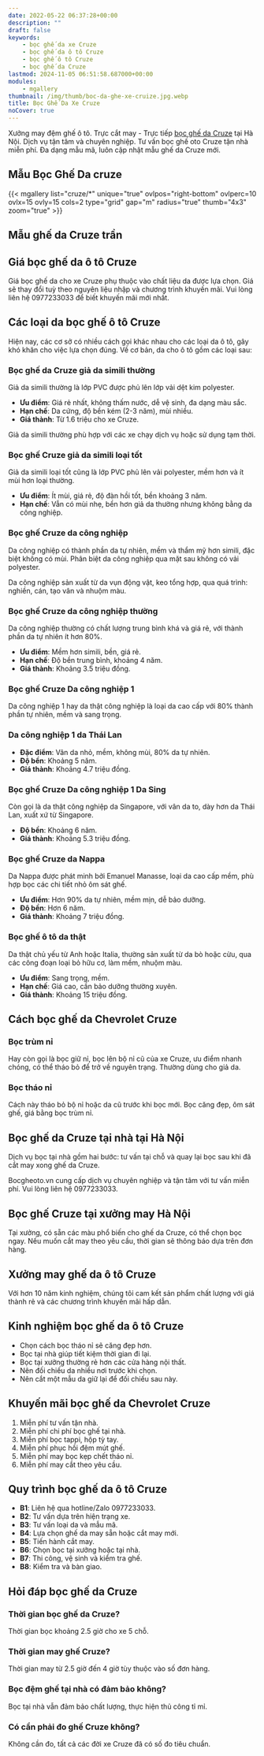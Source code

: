 ```yaml
---
date: 2022-05-22 06:37:28+00:00
description: ""
draft: false
keywords:
    - bọc ghế da xe Cruze
    - bọc ghế da ô tô Cruze
    - bọc ghế ô tô Cruze
    - bọc ghế da Cruze
lastmod: 2024-11-05 06:51:58.687000+00:00
modules:
    - mgallery
thumbnail: /img/thumb/boc-da-ghe-xe-cruize.jpg.webp
title: Bọc Ghế Da Xe Cruze
noCover: true
---
```


Xưởng may đệm ghế ô tô. Trực cắt may - Trực tiếp [bọc ghế da Cruze](https://bocgheoto.vn/chvrolet/boc-ghe-da-xe-cruze.html/) tại Hà Nội. Dịch vụ tận tâm và chuyên nghiệp. Tư vấn bọc ghế oto Cruze tận nhà miễn phí. Đa dạng mẫu mã, luôn cập nhật mẫu ghế da Cruze mới.
## Mẫu Bọc Ghế Da cruze
{{< mgallery list="cruze/*" unique="true" ovlpos="right-bottom" ovlperc=10 ovlx=15 ovly=15 cols=2 type="grid" gap="m" radius="true" thumb="4x3" zoom="true" >}}

## Mẫu ghế da Cruze trần

## Giá bọc ghế da ô tô Cruze
Giá bọc ghế da cho xe Cruze phụ thuộc vào chất liệu da được lựa chọn. Giá sẽ thay đổi tuỳ theo nguyên liệu nhập và chương trình khuyến mãi. Vui lòng liên hệ 0977233033 để biết khuyến mãi mới nhất.

## Các loại da bọc ghế ô tô Cruze
Hiện nay, các cơ sở có nhiều cách gọi khác nhau cho các loại da ô tô, gây khó khăn cho việc lựa chọn đúng. Về cơ bản, da cho ô tô gồm các loại sau:

### Bọc ghế da Cruze giả da simili thường
Giả da simili thường là lớp PVC được phủ lên lớp vải dệt kim polyester.

- **Ưu điểm**: Giá rẻ nhất, không thấm nước, dễ vệ sinh, đa dạng màu sắc.
- **Hạn chế**: Da cứng, độ bền kém (2-3 năm), mùi nhiều.
- **Giá thành**: Từ 1.6 triệu cho xe Cruze.

Giả da simili thường phù hợp với các xe chạy dịch vụ hoặc sử dụng tạm thời.

### Bọc ghế Cruze giả da simili loại tốt
Giả da simili loại tốt cũng là lớp PVC phủ lên vải polyester, mềm hơn và ít mùi hơn loại thường.

- **Ưu điểm**: Ít mùi, giá rẻ, độ đàn hồi tốt, bền khoảng 3 năm.
- **Hạn chế**: Vẫn có mùi nhẹ, bền hơn giả da thường nhưng không bằng da công nghiệp.

### Bọc ghế Cruze da công nghiệp
Da công nghiệp có thành phần da tự nhiên, mềm và thẩm mỹ hơn simili, đặc biệt không có mùi. Phân biệt da công nghiệp qua mặt sau không có vải polyester.

Da công nghiệp sản xuất từ da vụn động vật, keo tổng hợp, qua quá trình: nghiền, cán, tạo vân và nhuộm màu.

### Bọc ghế Cruze da công nghiệp thường
Da công nghiệp thường có chất lượng trung bình khá và giá rẻ, với thành phần da tự nhiên ít hơn 80%.

- **Ưu điểm**: Mềm hơn simili, bền, giá rẻ.
- **Hạn chế**: Độ bền trung bình, khoảng 4 năm.
- **Giá thành**: Khoảng 3.5 triệu đồng.

### Bọc ghế Cruze Da công nghiệp 1
Da công nghiệp 1 hay da thật công nghiệp là loại da cao cấp với 80% thành phần tự nhiên, mềm và sang trọng.

### Da công nghiệp 1 da Thái Lan
- **Đặc điểm**: Vân da nhỏ, mềm, không mùi, 80% da tự nhiên.
- **Độ bền**: Khoảng 5 năm.
- **Giá thành**: Khoảng 4.7 triệu đồng.

### Bọc ghế Cruze Da công nghiệp 1 Da Sing
Còn gọi là da thật công nghiệp da Singapore, với vân da to, dày hơn da Thái Lan, xuất xứ từ Singapore.

- **Độ bền**: Khoảng 6 năm.
- **Giá thành**: Khoảng 5.3 triệu đồng.

### Bọc ghế Cruze da Nappa
Da Nappa được phát minh bởi Emanuel Manasse, loại da cao cấp mềm, phù hợp bọc các chi tiết nhỏ ôm sát ghế.

- **Ưu điểm**: Hơn 90% da tự nhiên, mềm mịn, dễ bảo dưỡng.
- **Độ bền**: Hơn 6 năm.
- **Giá thành**: Khoảng 7 triệu đồng.

### Bọc ghế ô tô da thật
Da thật chủ yếu từ Anh hoặc Italia, thường sản xuất từ da bò hoặc cừu, qua các công đoạn loại bỏ hữu cơ, làm mềm, nhuộm màu.

- **Ưu điểm**: Sang trọng, mềm.
- **Hạn chế**: Giá cao, cần bảo dưỡng thường xuyên.
- **Giá thành**: Khoảng 15 triệu đồng.

## Cách bọc ghế da Chevrolet Cruze

### Bọc trùm nỉ
Hay còn gọi là bọc giữ nỉ, bọc lên bộ nỉ cũ của xe Cruze, ưu điểm nhanh chóng, có thể tháo bỏ để trở về nguyên trạng. Thường dùng cho giả da.

### Bọc tháo nỉ
Cách này tháo bỏ bộ nỉ hoặc da cũ trước khi bọc mới. Bọc căng đẹp, ôm sát ghế, giá bằng bọc trùm nỉ.

## Bọc ghế da Cruze tại nhà tại Hà Nội
Dịch vụ bọc tại nhà gồm hai bước: tư vấn tại chỗ và quay lại bọc sau khi đã cắt may xong ghế da Cruze.

Bocgheoto.vn cung cấp dịch vụ chuyên nghiệp và tận tâm với tư vấn miễn phí. Vui lòng liên hệ 0977233033.

## Bọc ghế Cruze tại xưởng may Hà Nội
Tại xưởng, có sẵn các màu phổ biến cho ghế da Cruze, có thể chọn bọc ngay. Nếu muốn cắt may theo yêu cầu, thời gian sẽ thông báo dựa trên đơn hàng.

## Xưởng may ghế da ô tô Cruze
Với hơn 10 năm kinh nghiệm, chúng tôi cam kết sản phẩm chất lượng với giá thành rẻ và các chương trình khuyến mãi hấp dẫn.

## Kinh nghiệm bọc ghế da ô tô Cruze
- Chọn cách bọc tháo nỉ sẽ căng đẹp hơn.
- Bọc tại nhà giúp tiết kiệm thời gian đi lại.
- Bọc tại xưởng thường rẻ hơn các cửa hàng nội thất.
- Nên đối chiếu da nhiều nơi trước khi chọn.
- Nên cắt một mẫu da giữ lại để đối chiếu sau này.

## Khuyến mãi bọc ghế da Chevrolet Cruze
1. Miễn phí tư vấn tận nhà.
2. Miễn phí chi phí bọc ghế tại nhà.
3. Miễn phí bọc tappi, hộp tỳ tay.
4. Miễn phí phục hồi đệm mút ghế.
5. Miễn phí may bọc kẹp chết tháo nỉ.
6. Miễn phí may cắt theo yêu cầu.

## Quy trình bọc ghế da ô tô Cruze
- **B1**: Liên hệ qua hotline/Zalo 0977233033.
- **B2**: Tư vấn dựa trên hiện trạng xe.
- **B3**: Tư vấn loại da và mẫu mã.
- **B4**: Lựa chọn ghế da may sẵn hoặc cắt may mới.
- **B5**: Tiến hành cắt may.
- **B6**: Chọn bọc tại xưởng hoặc tại nhà.
- **B7**: Thi công, vệ sinh và kiểm tra ghế.
- **B8**: Kiểm tra và bàn giao.

## Hỏi đáp bọc ghế da Cruze

### Thời gian bọc ghế da Cruze?
Thời gian bọc khoảng 2.5 giờ cho xe 5 chỗ.

### Thời gian may ghế Cruze?
Thời gian may từ 2.5 giờ đến 4 giờ tùy thuộc vào số đơn hàng.

### Bọc đệm ghế tại nhà có đảm bảo không?
Bọc tại nhà vẫn đảm bảo chất lượng, thực hiện thủ công tỉ mỉ.

### Có cần phải đo ghế Cruze không?
Không cần đo, tất cả các đời xe Cruze đã có số đo tiêu chuẩn.
